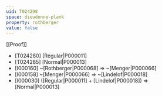 ```yaml
---
uid: T024298
space: dieudonne-plank
property: rothberger
value: false
---
```

[[Proof]]

* [T024280] [Regular|P000011]
* [T024285] [Normal|P000013]
* [I000160] ~[Rothberger|P000068] => ~[Menger|P000066]
* [I000158] ~[Menger|P000066] => ~[Lindelof|P000018]
* [I000030] ([Regular|P000011] + [Lindelof|P000018]) => [Normal|P000013]

